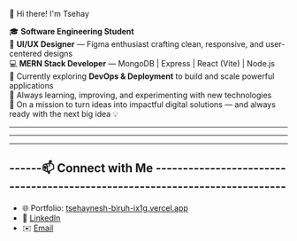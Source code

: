 👋 Hi there! I'm Tsehay

🎓 **Software Engineering Student**  
🎨 **UI/UX Designer** — Figma enthusiast crafting clean, responsive, and user-centered designs  
💻 **MERN Stack Developer** — MongoDB | Express | React (Vite) | Node.js  
🚀 Currently exploring **DevOps & Deployment** to build and scale powerful applications  
🌱 Always learning, improving, and experimenting with new technologies  
🎯 On a mission to turn ideas into impactful digital solutions — and always ready with the next big idea 💡

------------------------------------------------------------------------------------------------------------------------------------------------------------------------------------------------------------------------------------------------------------------------------------------------------------------------------------------------------------------------------------------------------------------------------------------------------------------------------------------------------------------------------------------------------------------------------------------
-------------------------------------------------------------------------------------------------------------------------------------------------------
----------------------------------------------------------------------------
------📫 Connect with Me  ---------------------------------------------------------------------------
----------------------------------------------------------------------------
- 🌐 Portfolio: [tsehaynesh-biruh-ix1g.vercel.app](https://tsehaynesh-biruh-ix1g.vercel.app)  
- 🔗 [LinkedIn](https://www.linkedin.com/in/tsehaynesh-biruh-8681852a4/)  
- ✉️ [Email](mailto:tsehayneshbiruh2@gmail.com)
